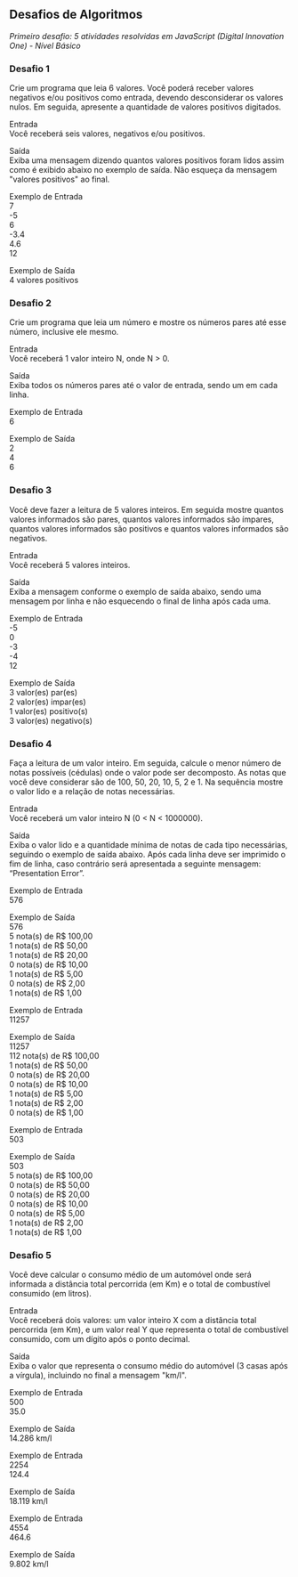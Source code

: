 ## **Desafios de Algoritmos**

_Primeiro desafio: 5 atividades resolvidas em JavaScript (Digital Innovation One) - Nível Básico_

### **Desafio 1**
Crie um programa que leia 6 valores. Você poderá receber valores negativos e/ou positivos como entrada, devendo desconsiderar os valores nulos. Em seguida, apresente a quantidade de valores positivos digitados.

Entrada  
Você receberá seis valores, negativos e/ou positivos.  

Saída  
Exiba uma mensagem dizendo quantos valores positivos foram lidos assim como é exibido abaixo no exemplo de saída. Não esqueça da mensagem "valores positivos" ao final.  

 
Exemplo de Entrada  
7  
-5  
6  
-3.4  
4.6  
12  

Exemplo de Saída  
4 valores positivos  

### **Desafio 2**
Crie um programa que leia um número e mostre os números pares até esse número, inclusive ele mesmo.  

Entrada  
Você receberá 1 valor inteiro N, onde N > 0.  

Saída  
Exiba todos os números pares até o valor de entrada, sendo um em cada linha.  

 
Exemplo de Entrada	  
6	  

Exemplo de Saída  
2  
4  
6  

### **Desafio 3**  
Você deve fazer a leitura de 5 valores inteiros. Em seguida mostre quantos valores informados são pares, quantos valores informados são ímpares, quantos valores informados são positivos e quantos valores informados são negativos.  

Entrada  
Você receberá 5 valores inteiros.  

Saída  
Exiba a mensagem conforme o exemplo de saída abaixo, sendo uma mensagem por linha e não esquecendo o final de linha após cada uma.  

 
Exemplo de Entrada	  
-5  
0  
-3  
-4  
12  

Exemplo de Saída  
3 valor(es) par(es)  
2 valor(es) impar(es)  
1 valor(es) positivo(s)  
3 valor(es) negativo(s)  

### **Desafio 4**  
Faça a leitura de um valor inteiro. Em seguida, calcule o menor número de notas possíveis (cédulas) onde o valor pode ser decomposto. As notas que você deve considerar são de 100, 50, 20, 10, 5, 2 e 1. Na sequência mostre o valor lido e a relação de notas necessárias.  

Entrada  
Você receberá um valor inteiro N (0 < N < 1000000).  

Saída  
Exiba o valor lido e a quantidade mínima de notas de cada tipo necessárias, seguindo o exemplo de saída abaixo. Após cada linha deve ser imprimido o fim de linha, caso contrário será apresentada a seguinte mensagem: “Presentation Error”.  

 
Exemplo de Entrada	  
576  

Exemplo de Saída  
576  
5 nota(s) de R$ 100,00  
1 nota(s) de R$ 50,00  
1 nota(s) de R$ 20,00  
0 nota(s) de R$ 10,00  
1 nota(s) de R$ 5,00  
0 nota(s) de R$ 2,00  
1 nota(s) de R$ 1,00  

Exemplo de Entrada  
11257  

Exemplo de Saída  
11257  
112 nota(s) de R$ 100,00  
1 nota(s) de R$ 50,00  
0 nota(s) de R$ 20,00  
0 nota(s) de R$ 10,00  
1 nota(s) de R$ 5,00  
1 nota(s) de R$ 2,00  
0 nota(s) de R$ 1,00  

Exemplo de Entrada  
503  

Exemplo de Saída  
503  
5 nota(s) de R$ 100,00  
0 nota(s) de R$ 50,00  
0 nota(s) de R$ 20,00  
0 nota(s) de R$ 10,00  
0 nota(s) de R$ 5,00  
1 nota(s) de R$ 2,00  
1 nota(s) de R$ 1,00  

### **Desafio 5**  
Você deve calcular o consumo médio de um automóvel onde será informada a distância total percorrida (em Km) e o total de combustível consumido (em litros).  

Entrada  
Você receberá dois valores: um valor inteiro X com a distância total percorrida (em Km), e um valor real Y que representa o total de combustível consumido, com um dígito após o ponto decimal.  

Saída  
Exiba o valor que representa o consumo médio do automóvel (3 casas após a vírgula), incluindo no final a mensagem "km/l".  

 
Exemplo de Entrada	  
500  
35.0  

Exemplo de Saída  
14.286 km/l  

Exemplo de Entrada  
2254  
124.4  

Exemplo de Saída  
18.119 km/l  

Exemplo de Entrada  
4554  
464.6  

Exemplo de Saída  
9.802 km/l  
